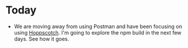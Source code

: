 # Today

* We are moving away from using Postman and have been focusing on using [Hoppscotch](https://hoppscotch.com/). I'm going to explore the npm build in the next few days. See how it goes.
